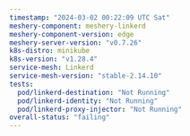 ```yaml
---
timestamp: "2024-03-02 00:22:09 UTC Sat"
meshery-component: meshery-linkerd
meshery-component-version: edge
meshery-server-version: "v0.7.26"
k8s-distro: minikube
k8s-version: "v1.28.4"
service-mesh: Linkerd
service-mesh-version: "stable-2.14.10"
tests:
  pod/linkerd-destination: "Not Running"
  pod/linkerd-identity: "Not Running"
  pod/linkerd-proxy-injector: "Not Running"
overall-status: "failing"
---
```

